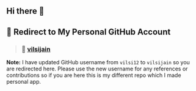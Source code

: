 ## Hi there 👋

## 🚀 **Redirect to My Personal GitHub Account**
> ### 🔗 [**vilsijain**](https://github.com/vilsijain)

**Note:**   I have updated GitHub username  from `vilsi12` to `vilsijain` so you are redirected here. Please use the new username for any references or contributions so if you are here this is my different repo which I made personal app.

